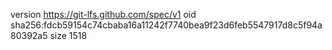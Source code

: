 version https://git-lfs.github.com/spec/v1
oid sha256:fdcb59154c74cbaba16a11242f7740bea9f23d6feb5547917d8c5f94a80392a5
size 1518
